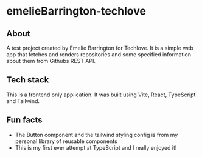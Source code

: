 # emelieBarrington-techlove

## About 

A test project created by Emelie Barrington for Techlove. It is a simple web app that fetches and renders repositories and some specified information about them from Githubs REST API.

## Tech stack

This is a frontend only application. It was built using Vite, React, TypeScript and Tailwind. 


## Fun facts

- The Button component and the tailwind styling config is from my personal library of reusable components
- This is my first ever attempt at TypeScript and I really enjoyed it! 
